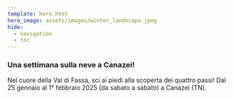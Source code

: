 ```yaml
---
template: hero.html
hero_image: assets/images/winter_landscape.jpeg
hide:
  - navigation
  - toc
---
```


### Una settimana sulla neve a Canazei!

Nel cuore della Val di Fassa, sci ai piedi alla scoperta dei quattro passi!
Dal 25 gennaio al 1° febbraio 2025 (da sabato a sabato) a Canazei (TN).